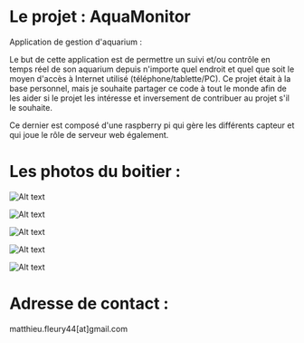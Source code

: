 # Le projet : AquaMonitor
Application de gestion d'aquarium :

Le but de cette application est de permettre un suivi et/ou contrôle en temps réel de son aquarium depuis n'importe quel endroit et quel que soit le moyen d'accès à Internet utilisé (téléphone/tablette/PC).
Ce projet était à la base personnel, mais je souhaite partager ce code à tout le monde afin de les aider si le projet les intéresse et inversement de contribuer au projet s'il le souhaite.

Ce dernier est composé d'une raspberry pi qui gère les différents capteur et qui joue le rôle de serveur web également.

# Les photos du boitier :
![Alt text](https://www.aquachange.fr/Librairie/Images/bacs/1/1/3/8/8/originale_31784.jpg "Avant du boitier")

![Alt text](https://www.aquachange.fr/Librairie/Images/bacs/1/1/3/8/8/originale_31785.jpg "Arrière du boitier")

![Alt text](https://www.aquachange.fr/Librairie/Images/bacs/1/1/3/8/8/originale_31786.jpg "Partie supérieure")

![Alt text](https://www.aquachange.fr/Librairie/Images/bacs/1/1/3/8/8/originale_31787.jpg "Partie inférieure")

![Alt text](https://www.aquachange.fr/Librairie/Images/bacs/1/1/3/8/8/originale_31788.jpg "Ensemble")

# Adresse de contact :
matthieu.fleury44[at]gmail.com
